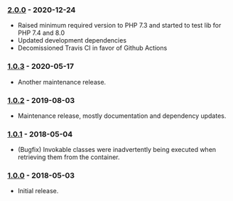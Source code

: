 ### [2.0.0] - 2020-12-24

  * Raised minimum required version to PHP 7.3 and started to test lib for PHP 7.4 and 8.0
  * Updated development dependencies
  * Decomissioned Travis CI in favor of Github Actions

### [1.0.3] - 2020-05-17

  * Another maintenance release.

### [1.0.2] - 2019-08-03

  * Maintenance release, mostly documentation and dependency updates.

### [1.0.1] - 2018-05-04

  * (Bugfix) Invokable classes were inadvertently being executed when retrieving them from the container.

### [1.0.0] - 2018-05-03

  * Initial release.

[2.0.0]: https://github.com/1ma/DIC/compare/v1.0.3...v2.0.0
[1.0.3]: https://github.com/1ma/DIC/compare/v1.0.2...v1.0.3
[1.0.2]: https://github.com/1ma/DIC/compare/v1.0.1...v1.0.2
[1.0.1]: https://github.com/1ma/DIC/compare/v1.0.0...v1.0.1
[1.0.0]: https://github.com/1ma/DIC/tree/a452a2cf0e5d1a3c8b9a0cd621284f7ebabde263
